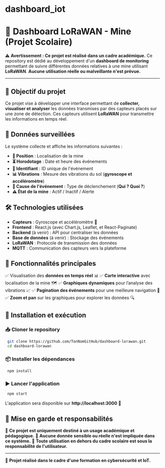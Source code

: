 # dashboard_iot
# 📌 Dashboard LoRaWAN - Mine (Projet Scolaire)

⚠️ **Avertissement : Ce projet est réalisé dans un cadre académique.**
Ce repository est dédié au développement d'un **dashboard de monitoring** permettant de suivre différentes données relatives à une mine utilisant **LoRaWAN**. **Aucune utilisation réelle ou malveillante n'est prévue.**

---

## 🎯 **Objectif du projet**
Ce projet vise à développer une interface permettant de **collecter, visualiser et analyser** les données transmises par des capteurs placés sur une zone de détection. Ces capteurs utilisent **LoRaWAN** pour transmettre les informations en temps réel.

## 📡 **Données surveillées**
Le système collecte et affiche les informations suivantes :

- **📍 Position** : Localisation de la mine
- **⏳ Horodotage** : Date et heure des événements
- **📢 Identifiant** : ID unique de l'événement
- **📊 Vibrations** : Mesure des vibrations du sol (**gyroscope et accéléromètre**)
- **🚨 Cause de l'événement** : Type de déclenchement (**Qui ? Quoi ?**)
- **⚠️ État de la mine** : Actif / Inactif / Alerte

## 🛠️ **Technologies utilisées**
- **Capteurs** : Gyroscope et accéléromètre 📡
- **Frontend** : React.js (avec Chart.js, Leaflet, et React-Paginate)
- **Backend** (à venir) : API pour centraliser les données
- **Base de données** (à venir) : Stockage des événements
- **LoRaWAN** : Protocole de transmission des données
- **MQTT** : Communication des capteurs vers la plateforme

## 📌 **Fonctionnalités principales**
✅ Visualisation des **données en temps réel** 📊
✅ **Carte interactive** avec localisation de la mine 🗺️
✅ **Graphiques dynamiques** pour l’analyse des vibrations 📈
✅ **Pagination des événements** pour une meilleure navigation 📑
✅ **Zoom et pan** sur les graphiques pour explorer les données 🔍

## 🚀 **Installation et exécution**
### 📥 **Cloner le repository**
```sh
 git clone https://github.com/TonNomGitHub/dashboard-lorawan.git
 cd dashboard-lorawan
```
### 📦 **Installer les dépendances**
```sh
 npm install
```
### ▶️ **Lancer l'application**
```sh
 npm start
```
L'application sera disponible sur **http://localhost:3000** 🚀

## 📌 **Mise en garde et responsabilités**
🔴 **Ce projet est uniquement destiné à un usage académique et pédagogique.**
🔴 **Aucune donnée sensible ou réelle n'est impliquée dans ce système.**
🔴 **Toute utilisation en dehors du cadre scolaire est sous la responsabilité de l'utilisateur.**

---

🚀 **Projet réalisé dans le cadre d'une formation en cybersécurité et IoT.**



